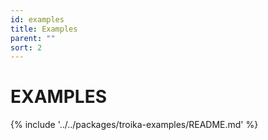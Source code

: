 ```yaml
---
id: examples
title: Examples
parent: ""
sort: 2
---
```


# EXAMPLES

{% include '../../packages/troika-examples/README.md' %}
